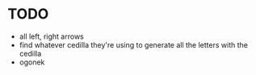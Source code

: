 # TODO

-   all left, right arrows
-   find whatever cedilla they're using to generate all the letters
    with the cedilla
-   ogonek
